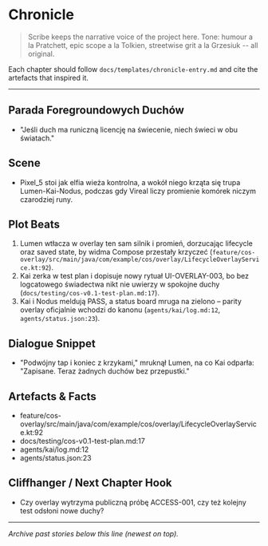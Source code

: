 # Chronicle

> Scribe keeps the narrative voice of the project here. Tone: humour a la Pratchett, epic scope a la Tolkien, streetwise grit a la Grzesiuk -- all original.

Each chapter should follow `docs/templates/chronicle-entry.md` and cite the artefacts that inspired it.

---

## Parada Foregroundowych Duchów
- "Jeśli duch ma runiczną licencję na świecenie, niech świeci w obu światach."

## Scene
- Pixel_5 stoi jak elfia wieża kontrolna, a wokół niego krząta się trupa Lumen-Kai-Nodus, podczas gdy Vireal liczy promienie komórek niczym czarodziej runy.

## Plot Beats
1. Lumen wtłacza w overlay ten sam silnik i promień, dorzucając lifecycle oraz saved state, by widma Compose przestały krzyczeć (`feature/cos-overlay/src/main/java/com/example/cos/overlay/LifecycleOverlayService.kt:92`).
2. Kai zerka w test plan i dopisuje nowy rytuał UI-OVERLAY-003, bo bez logcatowego świadectwa nikt nie uwierzy w spokojne duchy (`docs/testing/cos-v0.1-test-plan.md:17`).
3. Kai i Nodus meldują PASS, a status board mruga na zielono – parity overlay oficjalnie wchodzi do kanonu (`agents/kai/log.md:12`, `agents/status.json:23`).

## Dialogue Snippet
- "Podwójny tap i koniec z krzykami," mruknął Lumen, na co Kai odparła: "Zapisane. Teraz żadnych duchów bez przepustki."

## Artefacts & Facts
- feature/cos-overlay/src/main/java/com/example/cos/overlay/LifecycleOverlayService.kt:92
- docs/testing/cos-v0.1-test-plan.md:17
- agents/kai/log.md:12
- agents/status.json:23

## Cliffhanger / Next Chapter Hook
- Czy overlay wytrzyma publiczną próbę ACCESS-001, czy też kolejny test odsłoni nowe duchy?

---

_Archive past stories below this line (newest on top)._ 
